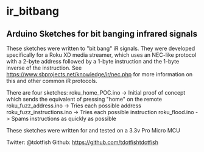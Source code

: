 # ir_bitbang
## Arduino Sketches for bit banging infrared signals

These sketches were written to "bit bang" iR signals.  They were developed specifically for a Roku XD media streamer, 
which uses an NEC-like protocol with a 2-byte address followed by a 1-byte instruction and the 1-byte inverse of the instruction.
See https://www.sbprojects.net/knowledge/ir/nec.php for more information on this and other common iR protocols.

There are four sketches:
roku_home_POC.ino          -> Initial proof of concept which sends the equivalent of pressing "home" on the remote
roku_fuzz_address.ino      -> Tries each possible address
roku_fuzz_instructions.ino -> Tries each possible instruction
roku_flood.ino             -> Spams instructions as quickly as possible

These sketches were written for and tested on a 3.3v Pro Micro MCU

Twitter: @tdotfish
Github:  https://github.com/tdotfishtdotfish
